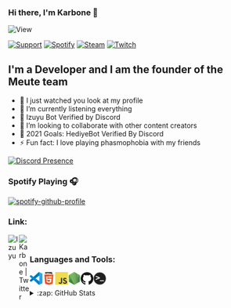 ### Hi there, I'm Karbone 👋

![View](https://komarev.com/ghpvc/?username=karbone-dev)

[![Support](https://img.shields.io/website?label=Support&style=for-the-badge&url=https://discord.gg/npTEBGREmM)](https://discord.gg/4stAer8JJH)
[![Spotify](https://img.shields.io/badge/Spotify-1ED760?&style=for-the-badge&logo=spotify&logoColor=white)](https://open.spotify.com/user/wbaftxfvwzh37p9eujc3s2m2r?si=ab52fd0be93f4b78)
[![Steam](https://img.shields.io/badge/Steam-000000?style=for-the-badge&logo=steam&logoColor=white)](https://steamcommunity.com/id/Karbonereis)
[![Twitch](https://img.shields.io/badge/Twitch-9146FF?style=for-the-badge&logo=twitch&logoColor=white)](https://www.twitch.tv/karbonekral)

## I'm a Developer and I am the founder of the Meute team

- 🔭 I just watched you look at my profile
- 🌱 I’m currently listening everything
- 🛴 Izuyu Bot Verified by Discord
- 👯 I’m looking to collaborate with other content creators
- 🥅 2021 Goals: HediyeBot Verified By Discord
- ⚡ Fun fact: I love playing phasmophobia with my friends

[![Discord Presence](https://lanyard.cnrad.dev/api/312973595141734400)](https://discord.com/users/312973595141734400)

### Spotify Playing 🎧

[![spotify-github-profile](https://spotify-github-profile.vercel.app/api/view?uid=wbaftxfvwzh37p9eujc3s2m2r&cover_image=true&theme=default)](https://spotify-github-profile.vercel.app/api/view?uid=wbaftxfvwzh37p9eujc3s2m2r&redirect=true)

### Link:

[<img align="left" alt="Izuyu" width="22px" src="https://cdn.discordapp.com/attachments/718148873121562737/827748663303864370/Sans-titre-1.svg" />][izuyu]
[<img align="left" alt="Karbone | Twitter" width="22px" src="https://cdn.jsdelivr.net/npm/simple-icons@v3/icons/twitter.svg" />][twitter]

<br />

### Languages and Tools:

<img align="left" alt="Visual Studio Code" width="26px" src="https://raw.githubusercontent.com/github/explore/80688e429a7d4ef2fca1e82350fe8e3517d3494d/topics/visual-studio-code/visual-studio-code.png" />
<img align="left" alt="HTML5" width="26px" src="https://raw.githubusercontent.com/github/explore/80688e429a7d4ef2fca1e82350fe8e3517d3494d/topics/html/html.png" />
<img align="left" alt="JavaScript" width="26px" src="https://raw.githubusercontent.com/github/explore/80688e429a7d4ef2fca1e82350fe8e3517d3494d/topics/javascript/javascript.png" />
<img align="left" alt="Node.js" width="26px" src="https://raw.githubusercontent.com/github/explore/80688e429a7d4ef2fca1e82350fe8e3517d3494d/topics/nodejs/nodejs.png" />
<img align="left" alt="GitHub" width="26px" src="https://raw.githubusercontent.com/github/explore/78df643247d429f6cc873026c0622819ad797942/topics/github/github.png" />
<img align="left" alt="Terminal" width="26px" src="https://raw.githubusercontent.com/github/explore/80688e429a7d4ef2fca1e82350fe8e3517d3494d/topics/terminal/terminal.png" />

<br />
<br />



</details>

<details>
  <summary>:zap: GitHub Stats</summary>

  <img align="left" alt="Karbone GitHub Stats" src="https://github-readme-stats.vercel.app/api?username=Karbone-DEV&show_icons=true&theme=midnight-purple"/>


</details>

[izuyu]: https://discord.com/oauth2/authorize?client_id=718123843805511750&scope=bot&permissions=3148800
[twitter]: https://twitter.com/KarboneChad
